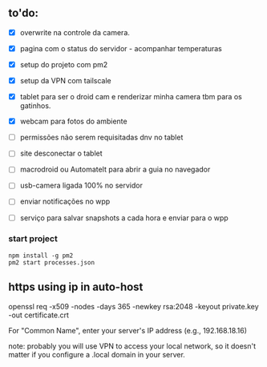 ## to'do:
- [x] overwrite na controle da camera.
- [x] pagina com o status do servidor - acompanhar temperaturas
- [x] setup do projeto com pm2
- [x] setup da VPN com tailscale
- [x] tablet para ser o droid cam e renderizar minha camera tbm para os gatinhos.
- [x] webcam para fotos do ambiente
- [ ] permissões não serem requisitadas dnv no tablet
- [ ] site desconectar o tablet
- [ ] macrodroid ou AutomateIt para abrir a guia no navegador
- [ ] usb-camera ligada 100% no servidor
- [ ] enviar notificações no wpp
- [ ] serviço para salvar snapshots a cada hora e enviar para o wpp


### start project
```
npm install -g pm2
pm2 start processes.json
```

## https using ip in auto-host
openssl req -x509 -nodes -days 365 -newkey rsa:2048 -keyout private.key -out certificate.crt

For "Common Name", enter your server's IP address (e.g., 192.168.18.16)

note: probably you will use VPN to access your local network, so it doesn't matter if you configure a .local domain in your server.